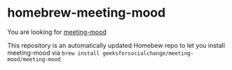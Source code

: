 # homebrew-meeting-mood

You are looking for [meeting-mood](https://github.com/geeksforsocialchange/meeting-mood)

This repository is an automatically updated Homebew repo to let you install meeting-mood via `brew install geeksforsocialchange/meeting-mood/meeting-mood`
